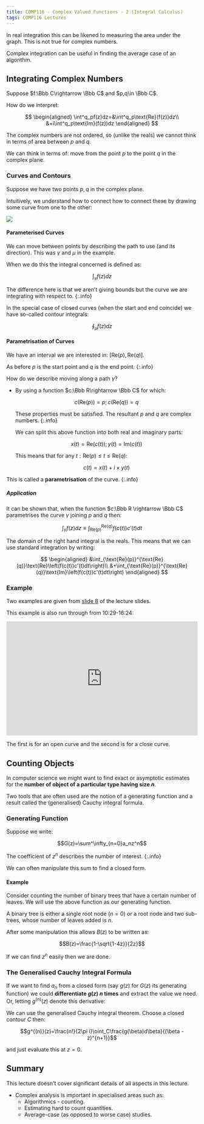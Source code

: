 ```yaml
---
title: COMP116 - Complex Valued Functions - 2 (Integral Calculus)
tags: COMP116 Lectures
---
```

In real integration this can be likened to measuring the area under the graph. This is not true for complex numbers.

Complex integration can be useful in finding the average case of an algorithm.

## Integrating Complex Numbers
Suppose $f:\Bbb C\rightarrow \Bbb C$ and $p,q\in \Bbb C$.

How do we interpret:

$$
\begin{aligned}
\int^q_pf(z)dz=&\int^q_p\text{Re}(f(z))dz\\
&+i\int^q_p\text{Im}(f(z))dz
\end{aligned}
$$

The complex numbers are not ordered, so (unlike the reals) we cannot think in terms of area between $p$ and $q$.

We can think in terms of: move from the point $p$ to the point $q$ in the complex plane.

### Curves and Contours
Suppose we have  two points $p,q$ in the complex plane.

Intuitively, we understand how to connect how to connect these by drawing some curve from one to the other:

![]({{site.baseurl}}/assets/comp116/lectures/2021-03-04-3.png)

#### Parameterised Curves
We can move between points by describing the path to use (and its direction). This was $\gamma$ and $\mu$ in the example.

When we do this the integral concerned is defined as:

$$\int_\gamma f(z)dz$$

The difference here is that we aren't giving bounds but the curve we are integrating with respect to.
{:.info}

In the special case of closed curves (when the start and end coincide) we have so-called contour integrals:

$$\oint_\mu f(z)dz$$

#### Parametrisation of Curves
We have an interval we are interested in: $[\text{Re}(p),\text{Re}(q)]$.

As before $p$ is the start point and $q$ is the end point.
{:.info}

How do we describe moving along a path $\gamma$?

* By using a function $c:\Bbb R\rightarrow \Bbb C$ for which:
	
	$$c(\text{Re}(p))=p;c(\text{Re}(q))=q$$
	
	These properties must be satisfied. The resultant $p$ and $q$ are complex numbers.
	{:.info}
	
	We can split this above function into both real and imaginary parts:
	
	$$x(t) = \text{Re}(c(t));y(t)=\text{Im}(c(t))$$
	
	This means that for any $t:\text{Re}(p)\leq t\leq \text{Re}(q)$:
	
	$$c(t) = x(t)+i\times y(t)$$
	
This is called a **parametrisation** of the curve.
{:.info}

##### Application
It can be shown that, when the function $c:\Bbb R \rightarrow \Bbb C$ parametrises the curve $\gamma$ joining $p$ and $q$ then:

$$\int_\gamma f(z)dz\equiv\int_{\text{Re}(p)}^{\text{Re}(q)}f(c(t))c'(t)dt$$

The domain of the right hand integral is the reals. This means that we can use standard integration by writing:

$$
\begin{aligned}
&\int_{\text{Re}(p)}^{\text{Re}(q)}\text{Re}\left(f(c(t))c'(t)dt\right)\\
&+\int_{\text{Re}(p)}^{\text{Re}(q)}\text{Im}\left(f(c(t))c'(t)dt\right)
\end{aligned}
$$

### Example
Two examples are given from [slide 8]({{site.baseurl}}/assets/comp116/lectures/2021-03-04-3.pdf) of the lecture slides.

This example is also run through from 10:29-16:24:

<iframe width="100%" height="300" src="https://www.youtube.com/embed/mhwHQ5oiVHM?start=629" frameborder="0" allow="accelerometer; autoplay; clipboard-write; encrypted-media; gyroscope; picture-in-picture" allowfullscreen></iframe>

The first is for an open curve and the second is for a close curve.

## Counting Objects
In computer science we might want to find exact or asymptotic estimates for the **number of object of a particular type having size $n$**.

Two tools that are often used are the notion of a generating function and a result called the (generalised) Cauchy integral formula.

### Generating Function
Suppose we write:

$$G(z)=\sum^\infty_{n=0}a_nz^n$$

The coefficient of $z^n$ describes the number of interest.
{:.info}

We can often manipulate this sum to find a closed form.

#### Example
Consider counting the number of binary trees that have a certain number of leaves. We will use the above function as our generating function.

A binary tree is either a single root node ($n=0$) or a root node and two sub-trees, whose number of leaves added is $n$.

After some manipulation this allows $B(z)$ to be written as:

$$B(z)=\frac{1-\sqrt{1-4z}}{2z}$$

If we can find $z^n$ easily then we are done.

### The Generalised Cauchy Integral Formula
If we want to find $a_n$ from a closed form (say $g(z)$ for $G(z)$ its generating function) we could **differentiate $g(z)$ $n$ times** and extract the value we need. Or, letting $g^{(n)}(z)$ denote this derivative:

We can use the generalised Cauchy integral theorem. Choose a closed contour $C$ then:

$$g^{(n)}(z)=\frac{n!}{2\pi i}\oint_C\frac{g(\beta)d\beta}{(\beta - z)^{n+1}}$$

and just evaluate this at $z=0$.

## Summary
This lecture doesn't cover significant details of all aspects in this lecture.

* Complex analysis is important in specialised areas such as:
	* Algorithmics - counting.
	* Estimating hard to count quantities.
	* Average-case (as opposed to worse case) studies.
